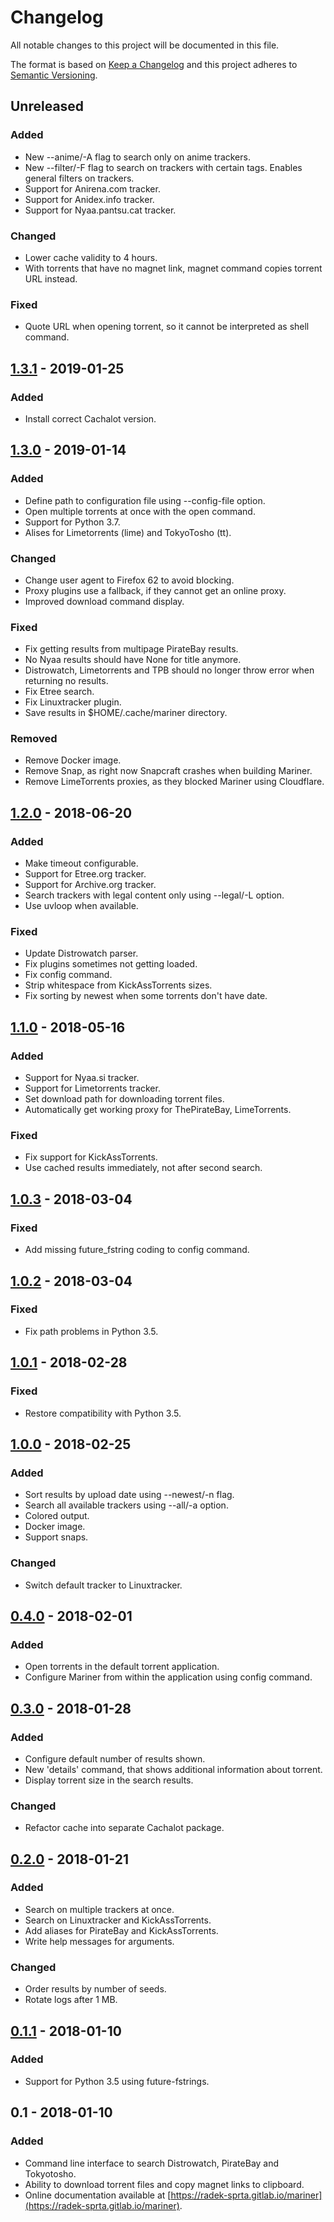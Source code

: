 # Changelog

All notable changes to this project will be documented in this file.

The format is based on [Keep a Changelog](http://keepachangelog.com/en/1.0.0/)
and this project adheres to [Semantic Versioning](http://semver.org/spec/v2.0.0.html).

## Unreleased

### Added

- New --anime/-A flag to search only on anime trackers.
- New --filter/-F flag to search on trackers with certain tags. Enables general filters on trackers.
- Support for Anirena.com tracker.
- Support for Anidex.info tracker.
- Support for Nyaa.pantsu.cat tracker.

### Changed

- Lower cache validity to 4 hours.
- With torrents that have no magnet link, magnet command copies torrent URL instead.

### Fixed

- Quote URL when opening torrent, so it cannot be interpreted as shell command.

## [1.3.1] - 2019-01-25

### Added

- Install correct Cachalot version.

## [1.3.0] - 2019-01-14

### Added

- Define path to configuration file using --config-file option.
- Open multiple torrents at once with the open command.
- Support for Python 3.7.
- Alises for Limetorrents (lime) and TokyoTosho (tt).

### Changed

- Change user agent to Firefox 62 to avoid blocking.
- Proxy plugins use a fallback, if they cannot get an online proxy.
- Improved download command display.

### Fixed

- Fix getting results from multipage PirateBay results.
- No Nyaa results should have None for title anymore.
- Distrowatch, Limetorrents and TPB should no longer throw error when returning no results.
- Fix Etree search.
- Fix Linuxtracker plugin.
- Save results in $HOME/.cache/mariner directory.

### Removed

- Remove Docker image.
- Remove Snap, as right now Snapcraft crashes when building Mariner.
- Remove LimeTorrents proxies, as they blocked Mariner using Cloudflare.

## [1.2.0] - 2018-06-20

### Added

- Make timeout configurable.
- Support for Etree.org tracker.
- Support for Archive.org tracker.
- Search trackers with legal content only using --legal/-L option.
- Use uvloop when available.

### Fixed

- Update Distrowatch parser.
- Fix plugins sometimes not getting loaded.
- Fix config command.
- Strip whitespace from KickAssTorrents sizes.
- Fix sorting by newest when some torrents don't have date.

## [1.1.0] - 2018-05-16

### Added

- Support for Nyaa.si tracker.
- Support for Limetorrents tracker.
- Set download path for downloading torrent files.
- Automatically get working proxy for ThePirateBay, LimeTorrents.

### Fixed

- Fix support for KickAssTorrents.
- Use cached results immediately, not after second search.

## [1.0.3] - 2018-03-04

### Fixed

- Add missing future_fstring coding to config command.

## [1.0.2] - 2018-03-04

### Fixed

- Fix path problems in Python 3.5.

## [1.0.1] - 2018-02-28

### Fixed

- Restore compatibility with Python 3.5.

## [1.0.0] - 2018-02-25

### Added

- Sort results by upload date using --newest/-n flag.
- Search all available trackers using --all/-a option.
- Colored output.
- Docker image.
- Support snaps.

### Changed

- Switch default tracker to Linuxtracker.

## [0.4.0] - 2018-02-01

### Added

- Open torrents in the default torrent application.
- Configure Mariner from within the application using config command.

## [0.3.0] - 2018-01-28

### Added

- Configure default number of results shown.
- New 'details' command, that shows additional information about torrent.
- Display torrent size in the search results.

### Changed

- Refactor cache into separate Cachalot package.

## [0.2.0] - 2018-01-21

### Added

- Search on multiple trackers at once.
- Search on Linuxtracker and KickAssTorrents.
- Add aliases for PirateBay and KickAssTorrents.
- Write help messages for arguments.

### Changed

- Order results by number of seeds.
- Rotate logs after 1 MB.

## [0.1.1] - 2018-01-10

### Added

- Support for Python 3.5 using future-fstrings.

## 0.1 - 2018-01-10

### Added

- Command line interface to search Distrowatch, PirateBay and Tokyotosho.
- Ability to download torrent files and copy magnet links to clipboard.
- Online documentation available at [https://radek-sprta.gitlab.io/mariner](https://radek-sprta.gitlab.io/mariner).

[0.1.1]: https://gitlab.com/radek-sprta/mariner/compare/v0.1.0...v0.1.1
[0.2.0]: https://gitlab.com/radek-sprta/mariner/compare/v0.1.1...v0.2.0
[0.3.0]: https://gitlab.com/radek-sprta/mariner/compare/v0.2.0...v0.3.0
[0.4.0]: https://gitlab.com/radek-sprta/mariner/compare/v0.3.0...v0.4.0
[1.0.0]: https://gitlab.com/radek-sprta/mariner/compare/v0.4.0...v1.0.0
[1.0.1]: https://gitlab.com/radek-sprta/mariner/compare/v1.0.0...v1.0.1
[1.0.2]: https://gitlab.com/radek-sprta/mariner/compare/v1.0.1...v1.0.2
[1.0.3]: https://gitlab.com/radek-sprta/mariner/compare/v1.0.2...v1.0.3
[1.1.0]: https://gitlab.com/radek-sprta/mariner/compare/v1.0.3...v1.1.0
[1.2.0]: https://gitlab.com/radek-sprta/mariner/compare/v1.1.0...v1.2.0
[1.3.0]: https://gitlab.com/radek-sprta/mariner/compare/v1.2.0...v1.3.0
[1.3.1]: https://gitlab.com/radek-sprta/mariner/compare/v1.3.0...v1.3.1

